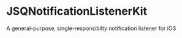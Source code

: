 # JSQNotificationListenerKit

A general-purpose, single-responsibilty notification listener for iOS
